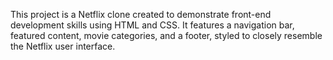 This project is a Netflix clone created to demonstrate front-end development skills using HTML and CSS. It features a navigation bar, featured content, movie categories, and a footer, styled to closely resemble the Netflix user interface.
